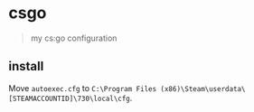 # csgo

> my cs:go configuration

## install

Move `autoexec.cfg` to `C:\Program Files (x86)\Steam\userdata\[STEAMACCOUNTID]\730\local\cfg`.
